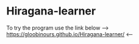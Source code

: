 # Hiragana-learner
To try the program use the link below
--> https://gloobinours.github.io/Hiragana-learner/ <--
